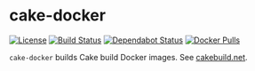 # cake-docker

[![License](https://img.shields.io/badge/license-MIT-blue.svg)](LICENSE)
[![Build Status](https://dev.azure.com/gitfool/cake-docker/_apis/build/status/gitfool.cake-docker?branchName=master)](https://dev.azure.com/gitfool/cake-docker/_build/latest?definitionId=1)
[![Dependabot Status](https://api.dependabot.com/badges/status?host=github&repo=gitfool/cake-docker)](https://dependabot.com)
[![Docker Pulls](https://img.shields.io/docker/pulls/dockfool/cake-docker.svg?logo=docker)](https://hub.docker.com/r/dockfool/cake-docker/tags)

`cake-docker` builds Cake build Docker images. See [cakebuild.net](https://cakebuild.net).
